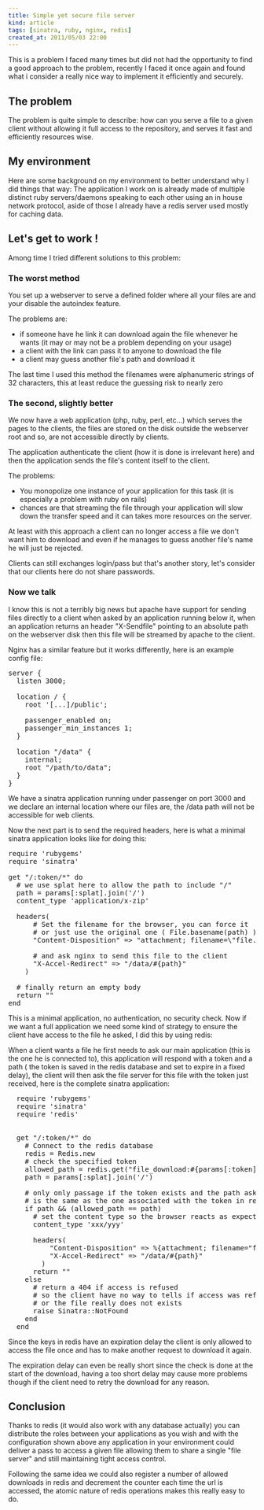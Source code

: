 ```yaml
---
title: Simple yet secure file server
kind: article
tags: [sinatra, ruby, nginx, redis]
created_at: 2011/05/03 22:00
---
```


This is a problem I faced many times but did not had the opportunity to find a good approach to the problem,
recently I faced it once again and found what i consider a really nice way to implement it efficiently and securely.

## The problem

The problem is quite simple to describe: how can you serve a file to a given client without allowing it full
access to the repository, and serves it fast and efficiently resources wise.

## My environment

Here are some background on my environment to better understand why I did things that way: The application I work
on is already made of multiple distinct ruby servers/daemons speaking to each other using an in house network protocol,
aside of those I already have a redis server used mostly for caching data.


## Let's get to work !

Among time I tried different solutions to this problem:

### The worst method

  You set up a webserver to serve a defined folder where all your files are
  and your disable the autoindex feature.
  
  The problems are:
  
  - if someone have he link it can download again the file whenever he wants
    (it may or may not be a problem depending on your usage)
  - a client with the link can pass it to anyone to download the file
  - a client may guess another file's path and download it
  
  The last time I used this method the filenames were alphanumeric strings
  of 32 characters, this at least reduce the guessing risk to nearly zero


### The second, slightly better

  We now have a web application (php, ruby, perl, etc...) which serves the pages
  to the clients, the files are stored on the disk outside the webserver root and so, are not
  accessible directly by clients.

  The application authenticate the client (how it is done is irrelevant here) and then the
  application sends the file's content itself to the client.

  The problems:
  
  - You monopolize one instance of your application for this task (it is
    especially a problem with ruby on rails)
  - chances are that streaming the file through your application will slow down
    the transfer speed and it can takes more resources on the server.

  At least with this approach a client can no longer access a file we don't want him
  to download and even if he manages to guess another file's name he will just be rejected.
  
  Clients can still exchanges login/pass but that's another story, let's consider that our
  clients here do not share passwords.

### Now we talk

  I know this is not a terribly big news but apache have support for sending files directly
  to a client when asked by an application running below it, when an application returns
  an header "X-Sendfile" pointing to an absolute path on the webserver disk then this file
  will be streamed by apache to the client.
  
  Nginx has a similar feature but it works differently, here is an example config file:
  
<pre class="language-nginx">
server {
  listen 3000;

  location / {
    root '[...]/public';

    passenger_enabled on;
    passenger_min_instances 1;
  }

  location "/data" {
    internal;
    root "/path/to/data";
  }
}
</pre>
  
  We have a sinatra application running under passenger on port 3000 and we declare
  an internal location where our files are, the /data path will not be accessible
  for web clients.
  
  Now the next part is to send the required headers, here is what a minimal sinatra
  application looks like for doing this:
<pre class="language-ruby">
require 'rubygems'
require 'sinatra'

get "/:token/*" do
  # we use splat here to allow the path to include "/"
  path = params[:splat].join('/')
  content_type 'application/x-zip'

  headers(
      # Set the filename for the browser, you can force it
      # or just use the original one ( File.basename(path) )
      "Content-Disposition" => "attachment; filename=\"file.txt\"",
      
      # and ask nginx to send this file to the client
      "X-Accel-Redirect" => "/data/#{path}"
    )
  
  # finally return an empty body
  return ""
end
</pre>
  
  This is a minimal application, no authentication, no security check.
  Now if we want a full application we need some kind of strategy to ensure the client
  have access to the file he asked, I did this by using redis:
  
  When a client wants a file he first needs to ask our main application (this is
  the one he is connected to), this application will respond with a token and a path (
  the token is saved in the redis database and set to expire in a fixed delay),
  the client will then ask the file server for this file with the token just received,
  here is the complete sinatra application:
  
<pre class="language-ruby">
  require 'rubygems'
  require 'sinatra'
  require 'redis'


  get "/:token/*" do
    # Connect to the redis database
    redis = Redis.new
    # check the specified token
    allowed_path = redis.get("file_download:#{params[:token]}")
    path = params[:splat].join('/')

    # only only passage if the token exists and the path asked
    # is the same as the one associated with the token in redis
    if path && (allowed_path == path)
      # set the content type so the browser reacts as expected
      content_type 'xxx/yyy'

      headers(
          "Content-Disposition" => %{attachment; filename="file.ext"},
          "X-Accel-Redirect" => "/data/#{path}"
        )
      return ""
    else
      # return a 404 if access is refused
      # so the client have no way to tells if access was refused
      # or the file really does not exists
      raise Sinatra::NotFound
    end
  end  
</pre>
  
  Since the keys in redis have an expiration delay the client is only allowed to
  access the file once and has to make another request to download it again.
  
  The expiration delay can even be really short since the check is done at the
  start of the download, having a too short delay may cause more problems though
  if the client need to retry the download for any reason.

## Conclusion
  Thanks to redis (it would also work with any database actually) you can distribute the
  roles between your applications as you wish and with the configuration shown above any
  application in your environment could deliver a pass to access a given file allowing
  them to share a single "file server" and still maintaining tight access control.
  
  Following the same idea we could also register a number of allowed downloads in redis
  and decrement the counter each time the url is accessed, the atomic nature of redis
  operations makes this really easy to do.
  





